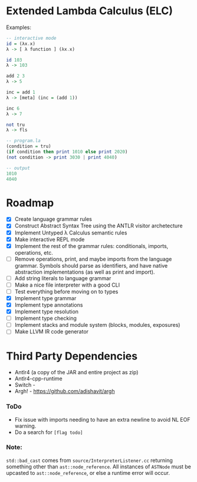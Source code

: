 # Extended Lambda Calculus (ELC)
Examples:
```haskell
-- interactive mode
id = (λx.x)
λ -> [ λ function ] (λx.x)

id 103
λ -> 103

add 2 3
λ -> 5

inc = add 1
λ -> [meta] (inc = (add 1))

inc 6
λ -> 7

not tru 
λ -> fls
```

```haskell
-- program.la
(condition = tru)
(if condition then print 1010 else print 2020)
(not condition -> print 3030 | print 4040)

-- output
1010
4040
```

# Roadmap
-   [x] Create language grammar rules
-   [x] Construct Abstract Syntax Tree using the ANTLR visitor archetecture
-   [x] Implement Untyped λ Calculus semantic rules
-   [x] Make interactive REPL mode
-   [x] Implement the rest of the grammar rules: conditionals, imports, operations, etc.
-   [ ] Remove operations, print, and maybe imports from the language grammar. Symbols should parse as identifiers, and have native abstraction implementations (as well as print and import).
-   [ ] Add string literals to language grammar
-   [ ] Make a nice file interpreter with a good CLI
-   [ ] Test everything before moving on to types
-   [x] Implement type grammar
-   [x] Implement type annotations
-   [x] Implement type resolution
-   [ ] Implement type checking
-   [ ] Implement stacks and module system (blocks, modules, exposures)
-   [ ] Make LLVM IR code generator

# Third Party Dependencies
-   Antlr4 (a copy of the JAR and entire project as zip)
-   Antlr4-cpp-runtime
-   Switch - 
-   Argh! - https://github.com/adishavit/argh

### ToDo
-   Fix issue with imports needing to have an extra newline to avoid NL EOF warning.
-   Do a search for `[flag todo]`

### Note:
`std::bad_cast` comes from `source/InterpreterListener.cc` returning something other than `ast::node_reference`. All instances of `ASTNode` must be upcasted to `ast::node_reference`, or else a runtime error will occur.